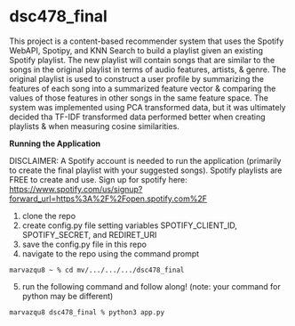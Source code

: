 # dsc478_final

This project is a content-based recommender system that uses the Spotify WebAPI, Spotipy, and KNN Search to build a playlist given an existing Spotify playlist. The new playlist will contain songs that are similar to the songs in the original playlist in terms of audio features, artists, & genre. The original playlist is used to construct a user profile by summarizing the features of each song into a summarized feature vector & comparing the values of those features in other songs in the same feature space. The system was implemented using PCA transformed data, but it was ultimately decided tha TF-IDF transformed data performed better when creating playlists & when measuring cosine similarities.

**Running the Application**

DISCLAIMER: A Spotify account is needed to run the application (primarily to create the final playlist with your suggested songs). Spotify playlists are FREE to create and use. Sign up for spotify here: https://www.spotify.com/us/signup?forward_url=https%3A%2F%2Fopen.spotify.com%2F

1. clone the repo 
2. create config.py file setting variables SPOTIFY_CLIENT_ID, SPOTIFY_SECRET, and REDIRET_URI
3. save the config.py file in this repo
4. navigate to the repo using the command prompt

~~~
marvazqu8 ~ % cd mv/.../.../.../dsc478_final
~~~

5. run the following command and follow along! (note: your command for python may be different)

~~~
marvazqu8 dsc478_final % python3 app.py
~~~
